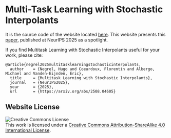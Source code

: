 # Multi-Task Learning with Stochastic Interpolants

It is the source code of the website located [here](https://roomate.github.io/MTLSI.github.io/). This website presents this [paper](https://roomate.github.io/MTLSI.github.io/), published at NeurIPS 2025 as a spotlight.

If you find Multitask Learning with Stochastic Interpolants useful for your work, please cite:
```
@article{negrel2025multitasklearningstochasticinterpolants,
  author    = {Negrel, Hugo and Coeurdoux, Florentin and Albergo, Michael and Vanden-Eijnden, Eric},
  title     = {Multitask Learning with Stochastic Interpolants},
  journal   = {NeurIPS2025},
  year      = {2025},
  url       = {https://arxiv.org/abs/2508.04605}
```

## Website License
<img alt="Creative Commons License" style="border-width:0" src="https://i.creativecommons.org/l/by-sa/4.0/88x31.png" /></a><br />
This work is licensed under a [Creative Commons Attribution-ShareAlike 4.0 International License](https://creativecommons.org/licenses/by-sa/4.0/).
